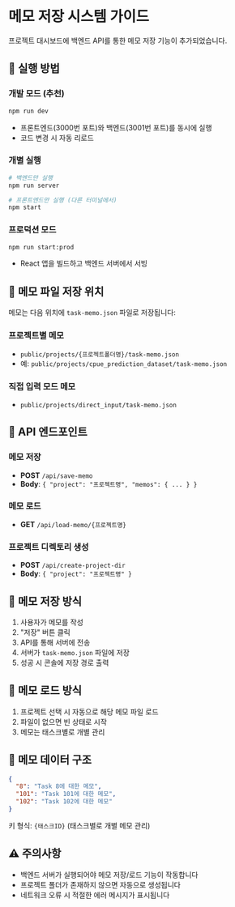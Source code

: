 # 메모 저장 시스템 가이드

프로젝트 대시보드에 백엔드 API를 통한 메모 저장 기능이 추가되었습니다.

## 🚀 실행 방법

### 개발 모드 (추천)
```bash
npm run dev
```
- 프론트엔드(3000번 포트)와 백엔드(3001번 포트)를 동시에 실행
- 코드 변경 시 자동 리로드

### 개별 실행
```bash
# 백엔드만 실행
npm run server

# 프론트엔드만 실행 (다른 터미널에서)
npm start
```

### 프로덕션 모드
```bash
npm run start:prod
```
- React 앱을 빌드하고 백엔드 서버에서 서빙

## 📁 메모 파일 저장 위치

메모는 다음 위치에 `task-memo.json` 파일로 저장됩니다:

### 프로젝트별 메모
- `public/projects/{프로젝트폴더명}/task-memo.json`
- 예: `public/projects/cpue_prediction_dataset/task-memo.json`

### 직접 입력 모드 메모
- `public/projects/direct_input/task-memo.json`

## 🔧 API 엔드포인트

### 메모 저장
- **POST** `/api/save-memo`
- **Body**: `{ "project": "프로젝트명", "memos": { ... } }`

### 메모 로드
- **GET** `/api/load-memo/{프로젝트명}`

### 프로젝트 디렉토리 생성
- **POST** `/api/create-project-dir`
- **Body**: `{ "project": "프로젝트명" }`

## 💾 메모 저장 방식

1. 사용자가 메모를 작성
2. "저장" 버튼 클릭
3. API를 통해 서버에 전송
4. 서버가 `task-memo.json` 파일에 저장
5. 성공 시 콘솔에 저장 경로 출력

## 🔄 메모 로드 방식

1. 프로젝트 선택 시 자동으로 해당 메모 파일 로드
2. 파일이 없으면 빈 상태로 시작
3. 메모는 태스크별로 개별 관리

## 📝 메모 데이터 구조

```json
{
  "8": "Task 8에 대한 메모",
  "101": "Task 101에 대한 메모",
  "102": "Task 102에 대한 메모"
}
```

키 형식: `{태스크ID}` (태스크별로 개별 메모 관리)

## ⚠️ 주의사항

- 백엔드 서버가 실행되어야 메모 저장/로드 기능이 작동합니다
- 프로젝트 폴더가 존재하지 않으면 자동으로 생성됩니다
- 네트워크 오류 시 적절한 에러 메시지가 표시됩니다